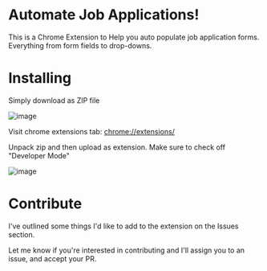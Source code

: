 # Automate Job Applications!
This is a Chrome Extension to Help you auto populate job application forms. Everything from form fields to drop-downs.

# Installing
Simply download as ZIP file

![image](https://cloud.githubusercontent.com/assets/10649550/25496087/ae6f2178-2b4d-11e7-944c-b7946fa9f00f.png)

Visit chrome extensions tab: [chrome://extensions/](chrome://extensions/)

Unpack zip and then upload as extension. Make sure to check off "Developer Mode"

![image](https://github.com/Dawa12/JobFill/blob/master/extension_demo.gif?raw=true)

# Contribute
I've outlined some things I'd like to add to the extension on the Issues section. 

Let me know if you're interested in contributing and I'll assign you to an issue, and accept your PR.



